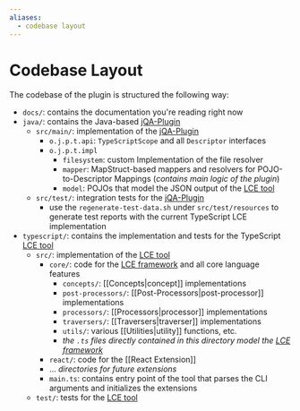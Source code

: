 ```yaml
---
aliases:
  - codebase layout
---
```

# Codebase Layout
The codebase of the plugin is structured the following way:
- `docs/`: contains the documentation you're reading right now
- `java/`: contains the Java-based [jQA-Plugin](https://jqassistant-plugin.github.io/jqassistant-lce-docs/architecture/jQAssistant-Plugin)
	- `src/main/`: implementation of the [jQA-Plugin](https://jqassistant-plugin.github.io/jqassistant-lce-docs/architecture/jQAssistant-Plugin)
		- `o.j.p.t.api`: `TypeScriptScope` and all `Descriptor` interfaces
		- `o.j.p.t.impl`
			- `filesystem`: custom Implementation of the file resolver
			- `mapper`: MapStruct-based mappers and resolvers for POJO-to-Descriptor Mappings (*contains main logic of the plugin*)
			- `model`: POJOs that model the JSON output of the [LCE tool](https://jqassistant-plugin.github.io/jqassistant-lce-docs/architecture/LCE-Tool)
	- `src/test/`: integration tests for the [jQA-Plugin](https://jqassistant-plugin.github.io/jqassistant-lce-docs/architecture/jQAssistant-Plugin)
		- use the `regenerate-test-data.sh` under `src/test/resources` to generate test reports with the current TypeScript LCE implementation
- `typescript/`: contains the implementation and tests for the TypeScript [LCE tool](https://jqassistant-plugin.github.io/jqassistant-lce-docs/architecture/LCE-Tool)
	- `src/`: implementation of the [LCE tool](https://jqassistant-plugin.github.io/jqassistant-lce-docs/architecture/LCE-Tool)
		- `core/`: code for the [LCE framework](https://jqassistant-plugin.github.io/jqassistant-lce-docs/) and all core language features
			- `concepts/`: [[Concepts|concept]] implementations
			- `post-processors/`: [[Post-Processors|post-processor]] implementations
			- `processors/`: [[Processors|processor]] implementations
			- `traversers/`: [[Traversers|traverser]] implementations
			- `utils/`: various [[Utilities|utility]] functions, etc.
			- *the `.ts` files directly contained in this directory model the [LCE framework](https://jqassistant-plugin.github.io/jqassistant-lce-docs/)*
		- `react/`: code for the [[React Extension]]
		- ... *directories for future extensions*
		- `main.ts`: contains entry point of the tool that parses the CLI arguments and initializes the extensions
	- `test/`: tests for the [LCE tool](https://jqassistant-plugin.github.io/jqassistant-lce-docs/architecture/LCE-Tool)